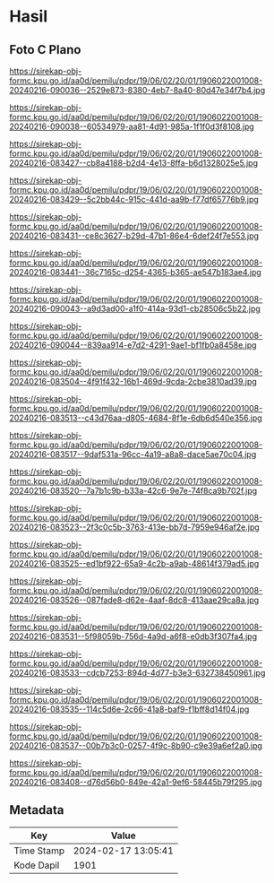 # Hasil

## Foto C Plano

https://sirekap-obj-formc.kpu.go.id/aa0d/pemilu/pdpr/19/06/02/20/01/1906022001008-20240216-090036--2529e873-8380-4eb7-8a40-80d47e34f7b4.jpg

https://sirekap-obj-formc.kpu.go.id/aa0d/pemilu/pdpr/19/06/02/20/01/1906022001008-20240216-090038--60534979-aa81-4d91-985a-1f1f0d3f8108.jpg

https://sirekap-obj-formc.kpu.go.id/aa0d/pemilu/pdpr/19/06/02/20/01/1906022001008-20240216-083427--cb8a4188-b2d4-4e13-8ffa-b6d1328025e5.jpg

https://sirekap-obj-formc.kpu.go.id/aa0d/pemilu/pdpr/19/06/02/20/01/1906022001008-20240216-083429--5c2bb44c-915c-441d-aa9b-f77df65776b9.jpg

https://sirekap-obj-formc.kpu.go.id/aa0d/pemilu/pdpr/19/06/02/20/01/1906022001008-20240216-083431--ce8c3627-b29d-47b1-86e4-6def24f7e553.jpg

https://sirekap-obj-formc.kpu.go.id/aa0d/pemilu/pdpr/19/06/02/20/01/1906022001008-20240216-083441--36c7165c-d254-4365-b365-ae547b183ae4.jpg

https://sirekap-obj-formc.kpu.go.id/aa0d/pemilu/pdpr/19/06/02/20/01/1906022001008-20240216-090043--a9d3ad00-a1f0-414a-93d1-cb28506c5b22.jpg

https://sirekap-obj-formc.kpu.go.id/aa0d/pemilu/pdpr/19/06/02/20/01/1906022001008-20240216-090044--839aa914-e7d2-4291-9ae1-bf1fb0a8458e.jpg

https://sirekap-obj-formc.kpu.go.id/aa0d/pemilu/pdpr/19/06/02/20/01/1906022001008-20240216-083504--4f91f432-16b1-469d-9cda-2cbe3810ad39.jpg

https://sirekap-obj-formc.kpu.go.id/aa0d/pemilu/pdpr/19/06/02/20/01/1906022001008-20240216-083513--c43d76aa-d805-4684-8f1e-6db6d540e356.jpg

https://sirekap-obj-formc.kpu.go.id/aa0d/pemilu/pdpr/19/06/02/20/01/1906022001008-20240216-083517--9daf531a-96cc-4a19-a8a8-dace5ae70c04.jpg

https://sirekap-obj-formc.kpu.go.id/aa0d/pemilu/pdpr/19/06/02/20/01/1906022001008-20240216-083520--7a7b1c9b-b33a-42c6-9e7e-74f8ca9b702f.jpg

https://sirekap-obj-formc.kpu.go.id/aa0d/pemilu/pdpr/19/06/02/20/01/1906022001008-20240216-083523--2f3c0c5b-3763-413e-bb7d-7959e946af2e.jpg

https://sirekap-obj-formc.kpu.go.id/aa0d/pemilu/pdpr/19/06/02/20/01/1906022001008-20240216-083525--ed1bf922-65a9-4c2b-a9ab-48614f379ad5.jpg

https://sirekap-obj-formc.kpu.go.id/aa0d/pemilu/pdpr/19/06/02/20/01/1906022001008-20240216-083526--087fade8-d62e-4aaf-8dc8-413aae29ca8a.jpg

https://sirekap-obj-formc.kpu.go.id/aa0d/pemilu/pdpr/19/06/02/20/01/1906022001008-20240216-083531--5f98059b-756d-4a9d-a6f8-e0db3f307fa4.jpg

https://sirekap-obj-formc.kpu.go.id/aa0d/pemilu/pdpr/19/06/02/20/01/1906022001008-20240216-083533--cdcb7253-894d-4d77-b3e3-632738450961.jpg

https://sirekap-obj-formc.kpu.go.id/aa0d/pemilu/pdpr/19/06/02/20/01/1906022001008-20240216-083535--114c5d6e-2c66-41a8-baf9-f1bff8d14f04.jpg

https://sirekap-obj-formc.kpu.go.id/aa0d/pemilu/pdpr/19/06/02/20/01/1906022001008-20240216-083537--00b7b3c0-0257-4f9c-8b90-c9e39a6ef2a0.jpg

https://sirekap-obj-formc.kpu.go.id/aa0d/pemilu/pdpr/19/06/02/20/01/1906022001008-20240216-083408--d76d56b0-849e-42a1-9ef6-58445b79f295.jpg


## Metadata

| Key        | Value               |
| ---------- | ------------------- |
| Time Stamp | 2024-02-17 13:05:41 |
| Kode Dapil | 1901                |



